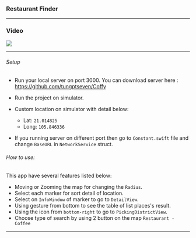 ### Restaurant Finder
___

### Video
![](https://github.com/sunsunai/coffee-app/blob/master/Video.gif)

___
###### Setup

* Run your local server on port 3000. You can download server here :
https://github.com/tungptseven/Coffy

* Run the project on simulator.

* Custom location on simulator with detail below:
  * Lat: `21.014825`
  * Long: `105.846336`

* If you running server on different port then go to `Constant.swift` file and change `BaseURL` in `NetworkService` struct.

###### How to use:
This app have several features listed below:
* Moving or Zooming the map for changing the `Radius`.
* Select each marker for sort detail of location.
* Select on `InfoWindow` of marker to go to `DetailView`.
* Using gesture from bottom to see the table of list places's result.
* Using the icon from `bottom-right` to go to `PickingDistrictView`.
* Choose type of search by using 2 button on the map `Restaurant - Coffee`

------
